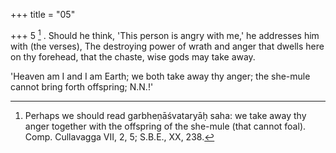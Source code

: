 +++
title = "05"

+++
5 [^3] . Should he think, 'This person is angry with me,' he addresses him with (the verses), The destroying power of wrath and anger that dwells here on thy forehead, that the chaste, wise gods may take away.


[^3]:  Perhaps we should read garbheṇāśvataryāḥ saha: we take away thy anger together with the offspring of the she-mule (that cannot foal). Comp. Cullavagga VII, 2, 5; S.B.E., XX, 238.


'Heaven am I and I am Earth; we both take away thy anger; the she-mule cannot bring forth offspring; N.N.!'
